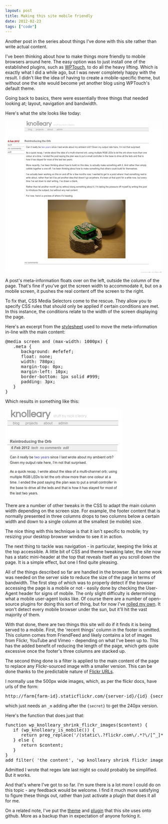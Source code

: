 ```yaml
---
layout: post
title: Making this site mobile friendly
date: 2012-02-23
tags: ["code"]
---
```


Another post in the series about things I've done with this site rather than write actual content.

I've been thinking about how to make things more friendly to mobile browsers around here. The easy option was to just install one of the established plugins, such as [WPTouch](http://www.bravenewcode.com/store/plugins/wptouch-pro/), to do all the heavy lifting. Which is exactly what I did a while ago, but I was never completely happy with the result. I didn't like the idea of having to create a mobile-specific theme, but without one the site would become yet another blog using WPTouch's default theme.

Going back to basics, there were essentially three things that needed looking at; layout, navigation and bandwidth.

Here's what the site looks like today:

![](/blog/content/2012/02/knolleary-ss.png "knolleary-ss")

A post's meta-information floats over on the left, outside the column of the page. That's fine if you've got the screen width to accommodate it, but on a mobile screen, it pushes the real content off the screen to the right.

To fix that, CSS Media Selectors come to the rescue. They allow you to specify CSS rules that should only be applied if certain conditions are met. In this instance, the conditions relate to the width of the screen displaying the page.

Here's an excerpt from the [stylesheet](https://github.com/knolleary/wp-knolleary-theme/blob/0461659181ddd1bb33f0009c3e9c1fd973074b6f/style.css) used to move the meta-information in-line with the main content:
<pre>
@media screen and (max-width: 1000px) {
   .meta {
      background: #efefef;
      float: none;
      width: 780px;
      margin-top: 0px;
      margin-left: 10px;
      border-bottom: 1px solid #999;
      padding: 3px;
   }
}
</pre>

Which results in something like this:

![](/blog/content/2012/02/knolleary-ss2.png "knolleary-ss2")

There are a number of other tweaks in the CSS to adapt the main column width depending on the screen size. For example, the footer content that is normally presented in three columns drops to two columns below a certain width and down to a single column at the smallest (ie mobile) size.

The nice thing with this technique is that it isn't specific to mobile; try resizing your desktop browser window to see it in action.

The next thing to tackle was navigation - in particular, keeping the links at the top accessible. A little bit of CSS and theme tweaking later, the site now has a static mini-header at the top that reveals itself as you scroll down the page. It is a simple effect, but one I find quite pleasing.

All of the things described so far are handled in the browser. But some work was needed on the server side to reduce the size of the page in terms of bandwidth. The first step of which was to properly detect if the browser accessing the page is a mobile or not - easily done by checking the User-Agent header for signs of mobile. The only slight difficulty is determining what a mobile user-agent looks like. Of course there are a number of open-source plugins for doing this sort of thing, but for now I've [rolled my own](https://github.com/knolleary/wp-knolleary-funcs/blob/master/wp-knolleary-funcs.php). It won't detect every mobile browser under the sun, but it'll hit the vast majority of them.

With that done, there are two things this site will do if it finds it is being served to a mobile. First, the 'recent things' column in the footer is omitted. This column comes from FriendFeed and likely contains a lot of images from Flickr, YouTube and Vimeo - depending on what I've been up to. This has the added benefit of reducing the length of the page, which gets quite excessive once the footer's three columns are stacked up.

The second thing done is a filter is applied to the main content of the page to replace any Flickr-sourced image with a smaller version. This can be done thanks to the predictable nature of [Flickr URLs](http://www.flickr.com/services/api/misc.urls.html).

I normally use the 500px wide images, which, as per the flickr docs, have urls of the form:
<pre>http://farm{farm-id}.staticflickr.com/{server-id}/{id}_{secret}.jpg</pre>
which just needs an `_m` adding after the `{secret}` to get the 240px version.

Here's the function that does just that:
<pre>
function wp_knolleary_shrink_flickr_images($content) {
   if (wp_knolleary_is_mobile()) {
      return preg_replace('/(static\.?flickr.com\/.*?\/[^_]*?_[^_]*?)(\.jpg)/',"$1_m$2",$content);
   } else {
      return $content;
   }
}
add_filter( 'the_content', 'wp_knolleary_shrink_flickr_images');
</pre>

Admitted I wrote that regex late last night so could probably be simplified. But it works.

And that's where I've got to so far. I'm sure there is a lot more I could do on this topic - any feedback would be welcome. I find it much more satisfying to figure these things out, rather than just activate a plugin that does it all for me.

On a related note, I've put the [theme](https://github.com/knolleary/wp-knolleary-theme) and [plugin](https://github.com/knolleary/wp-knolleary-funcs) that this site uses onto github. More as a backup than in expectation of anyone forking it.